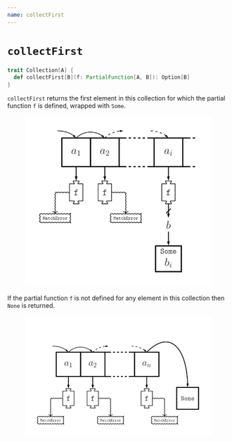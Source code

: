 ```yaml
---
name: collectFirst
---
```


# `collectFirst`

~~~ scala
trait Collection[A] {
  def collectFirst[B](f: PartialFunction[A, B]): Option[B]
}
~~~

`collectFirst` returns the first element in this collection for which the partial function `f` is defined, wrapped with `Some`.

<figure class="diagram">
  <img src="images/collectFirst.svg" alt="collectFirst function">
  <!-- <figcaption class="diagram-desc"></figcaption> -->
</figure>

If the partial function `f` is not defined for any element in this collection then `None` is returned.

<figure class="diagram">
  <img src="images/collectFirst.2.svg" alt="collectFirst function">
  <!-- <figcaption class="diagram-desc"></figcaption> -->
</figure>
